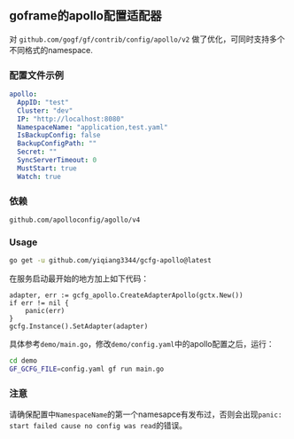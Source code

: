 ## goframe的apollo配置适配器
对 `github.com/gogf/gf/contrib/config/apollo/v2` 做了优化，可同时支持多个不同格式的namespace.

### 配置文件示例

```yaml
apollo:
  AppID: "test"
  Cluster: "dev"
  IP: "http://localhost:8080"
  NamespaceName: "application,test.yaml"
  IsBackupConfig: false
  BackupConfigPath: ""
  Secret: ""
  SyncServerTimeout: 0
  MustStart: true
  Watch: true
```

### 依赖
`github.com/apolloconfig/agollo/v4`

### Usage

```bash
go get -u github.com/yiqiang3344/gcfg-apollo@latest
```

在服务启动最开始的地方加上如下代码：

```
adapter, err := gcfg_apollo.CreateAdapterApollo(gctx.New())
if err != nil {
    panic(err)
}
gcfg.Instance().SetAdapter(adapter)
```

具体参考`demo/main.go`，修改`demo/config.yaml`中的apollo配置之后，运行：
```bash
cd demo
GF_GCFG_FILE=config.yaml gf run main.go
```

### 注意
请确保配置中`NamespaceName`的第一个namesapce有发布过，否则会出现`panic: start failed cause no config was read`的错误。